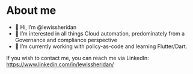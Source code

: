 # About me

- 👋 Hi, I’m @lewissheridan
- 👀 I’m interested in all things Cloud automation, predominately from a Governance and compliance perspective
- 🌱 I’m currently working with policy-as-code and learning Flutter/Dart.

If you wish to contact me, you can reach me via LinkedIn: https://www.linkedin.com/in/lewissheridan/

<!---
lewissheridan/lewissheridan is a ✨ special ✨ repository because its `README.md` (this file) appears on your GitHub profile.
You can click the Preview link to take a look at your changes.
--->
